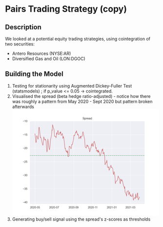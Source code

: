 # Pairs Trading Strategy (copy) 

## Description 
We looked at a potential equity trading strategies, using cointegration of two securities: 
- Antero Resources (NYSE:AR) 
- Diversified Gas and Oil (LON:DGOC) 

## Building the Model 
1. Testing for stationarity using Augmented Dickey-Fuller Test (statsmodels) ; if p_value <= 0.05 -> cointegrated. 
2. Visualised the spread (beta hedge ratio-adjusted) - notice how there was roughly a pattern from May 2020 - Sept 2020 but pattern broken afterwards 
![spread](https://github.com/phuongnd1112/copysoc-pairs-trade/blob/main/Screenshot%202021-03-31%20at%2009.27.07.png?raw=true)
3. Generating buy/sell signal using the spread's z-scores as thresholds
